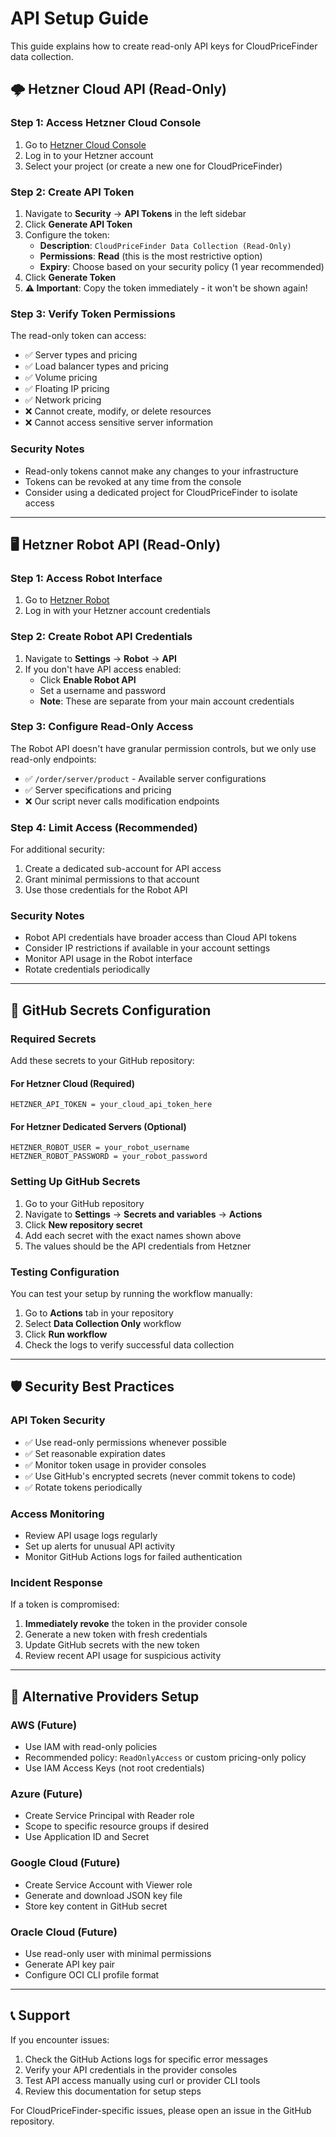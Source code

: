 # API Setup Guide

This guide explains how to create read-only API keys for CloudPriceFinder data collection.

## 🌩️ Hetzner Cloud API (Read-Only)

### Step 1: Access Hetzner Cloud Console
1. Go to [Hetzner Cloud Console](https://console.hetzner.cloud)
2. Log in to your Hetzner account
3. Select your project (or create a new one for CloudPriceFinder)

### Step 2: Create API Token
1. Navigate to **Security** → **API Tokens** in the left sidebar
2. Click **Generate API Token**
3. Configure the token:
   - **Description**: `CloudPriceFinder Data Collection (Read-Only)`
   - **Permissions**: **Read** (this is the most restrictive option)
   - **Expiry**: Choose based on your security policy (1 year recommended)
4. Click **Generate Token**
5. **⚠️ Important**: Copy the token immediately - it won't be shown again!

### Step 3: Verify Token Permissions
The read-only token can access:
- ✅ Server types and pricing
- ✅ Load balancer types and pricing  
- ✅ Volume pricing
- ✅ Floating IP pricing
- ✅ Network pricing
- ❌ Cannot create, modify, or delete resources
- ❌ Cannot access sensitive server information

### Security Notes
- Read-only tokens cannot make any changes to your infrastructure
- Tokens can be revoked at any time from the console
- Consider using a dedicated project for CloudPriceFinder to isolate access

---

## 🖥️ Hetzner Robot API (Read-Only)

### Step 1: Access Robot Interface
1. Go to [Hetzner Robot](https://robot.hetzner.com)
2. Log in with your Hetzner account credentials

### Step 2: Create Robot API Credentials
1. Navigate to **Settings** → **Robot** → **API**
2. If you don't have API access enabled:
   - Click **Enable Robot API**
   - Set a username and password
   - **Note**: These are separate from your main account credentials

### Step 3: Configure Read-Only Access
The Robot API doesn't have granular permission controls, but we only use read-only endpoints:
- ✅ `/order/server/product` - Available server configurations
- ✅ Server specifications and pricing
- ❌ Our script never calls modification endpoints

### Step 4: Limit Access (Recommended)
For additional security:
1. Create a dedicated sub-account for API access
2. Grant minimal permissions to that account
3. Use those credentials for the Robot API

### Security Notes
- Robot API credentials have broader access than Cloud API tokens
- Consider IP restrictions if available in your account settings
- Monitor API usage in the Robot interface
- Rotate credentials periodically

---

## 🔐 GitHub Secrets Configuration

### Required Secrets

Add these secrets to your GitHub repository:

#### For Hetzner Cloud (Required)
```
HETZNER_API_TOKEN = your_cloud_api_token_here
```

#### For Hetzner Dedicated Servers (Optional)
```
HETZNER_ROBOT_USER = your_robot_username
HETZNER_ROBOT_PASSWORD = your_robot_password  
```

### Setting Up GitHub Secrets

1. Go to your GitHub repository
2. Navigate to **Settings** → **Secrets and variables** → **Actions**
3. Click **New repository secret**
4. Add each secret with the exact names shown above
5. The values should be the API credentials from Hetzner

### Testing Configuration

You can test your setup by running the workflow manually:
1. Go to **Actions** tab in your repository
2. Select **Data Collection Only** workflow
3. Click **Run workflow**
4. Check the logs to verify successful data collection

---

## 🛡️ Security Best Practices

### API Token Security
- ✅ Use read-only permissions whenever possible
- ✅ Set reasonable expiration dates
- ✅ Monitor token usage in provider consoles
- ✅ Use GitHub's encrypted secrets (never commit tokens to code)
- ✅ Rotate tokens periodically

### Access Monitoring
- Review API usage logs regularly
- Set up alerts for unusual API activity
- Monitor GitHub Actions logs for failed authentication

### Incident Response
If a token is compromised:
1. **Immediately revoke** the token in the provider console
2. Generate a new token with fresh credentials
3. Update GitHub secrets with the new token
4. Review recent API usage for suspicious activity

---

## 🚀 Alternative Providers Setup

### AWS (Future)
- Use IAM with read-only policies
- Recommended policy: `ReadOnlyAccess` or custom pricing-only policy
- Use IAM Access Keys (not root credentials)

### Azure (Future)  
- Create Service Principal with Reader role
- Scope to specific resource groups if desired
- Use Application ID and Secret

### Google Cloud (Future)
- Create Service Account with Viewer role
- Generate and download JSON key file
- Store key content in GitHub secret

### Oracle Cloud (Future)
- Use read-only user with minimal permissions
- Generate API key pair
- Configure OCI CLI profile format

---

## 📞 Support

If you encounter issues:
1. Check the GitHub Actions logs for specific error messages
2. Verify your API credentials in the provider consoles
3. Test API access manually using curl or provider CLI tools
4. Review this documentation for setup steps

For CloudPriceFinder-specific issues, please open an issue in the GitHub repository.